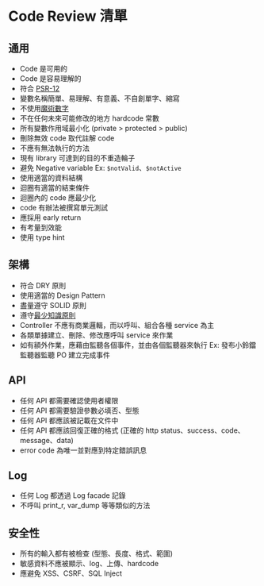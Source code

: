# Code Review 清單

## 通用

- Code 是可用的
- Code 是容易理解的
- 符合 [PSR-12](https://www.php-fig.org/psr/psr-12/)
- 變數名稱簡單、易理解、有意義、不自創單字、縮寫
- 不使用[魔術數字](https://wiki.c2.com/?MagicNumber)
- 不在任何未來可能修改的地方 hardcode 常數
- 所有變數作用域最小化 (private > protected > public)
- 刪除無效 code 取代註解 code
- 不應有無法執行的方法
- 現有 library 可達到的目的不重造輪子
- 避免 Negative variable Ex: `$notValid`、`$notActive`
- 使用適當的資料結構
- 迴圈有適當的結束條件
- 迴圈內的 code 應最少化
- code 有辦法被撰寫單元測試
- 應採用 early return
- 有考量到效能
- 使用 type hint

## 架構

- 符合 DRY 原則
- 使用適當的 Design Pattern
- 盡量遵守 SOLID 原則
- 遵守[最少知識原則](https://zh.wikipedia.org/zh-tw/%E5%BE%97%E5%A2%A8%E5%BF%92%E8%80%B3%E5%AE%9A%E5%BE%8B)
- Controller 不應有商業邏輯，而以呼叫、組合各種 service 為主
- 各類單據建立、刪除、修改應呼叫 service 來作業
- 如有額外作業，應藉由監聽各個事件，並由各個監聽器來執行 Ex: 發布小鈴鐺監聽器監聽 PO 建立完成事件

## API

- 任何 API 都需要確認使用者權限
- 任何 API 都需要驗證參數必填否、型態
- 任何 API 都應該被記載在文件中
- 任何 API 都應該回復正確的格式 (正確的 http status、success、code、message、data)
- error code 為唯一並對應到特定錯誤訊息

## Log

- 任何 Log 都透過 Log facade 記錄
- 不呼叫 print_r, var_dump 等等類似的方法

## 安全性

- 所有的輸入都有被檢查 (型態、長度、格式、範圍)
- 敏感資料不應被顯示、log、上傳、hardcode
- 應避免 XSS、CSRF、SQL Inject
